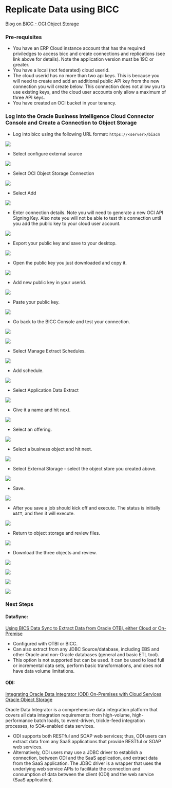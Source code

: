 # **Replicate Data using BICC**

[Blog on BICC - OCI Object Storage](https://www.ateam-oracle.com/set-up-oracle-fusion-saas-business-intelligence-cloud-connector-bicc-to-use-oracle-cloud-infrastructure-oci-object-storage)

### **Pre-requisites**

- You have an ERP Cloud instance account that has the required priviledges to access bicc and create connections and replications (see link above for details).  Note the application version must be 19C or greater.
- You have a local (not federated) cloud userid.
- The cloud userid has no more than two api keys.  This is because you will need to create and add an additional public API key from the new connection you will create below.  This connection does not allow you to use existing keys, and the cloud user accounts only allow a maximum of three API keys.
- You have created an OCI bucket in your tenancy.

### **Log into the Oracle Business Intelligence Cloud Connector Console	and Create a Connection to Object Storage**

- Log into bicc using the following URL format: `https://<server>/biacm`

![](images/002.png)

- Select configure external source

![](images/003.png)

- Select OCI Object Storage Connection

![](images/004.png)

- Select Add

![](images/005.png)

- Enter connection details.  Note you will need to generate a new OCI API Signing Key.  Also note you will not be able to test this connection until you add the public key to your cloud user account.

![](images/006.png)

- Export your public key and save to your desktop.

![](images/007.png)

- Open the public key you just downloaded and copy it.

![](images/008.png)

- Add new public key in your userid.

![](images/009.png)

- Paste your public key.

![](images/010.png)

- Go back to the BICC Console and test your connection.

![](images/011.png)

![](images/012.png)

- Select Manage Extract Schedules.

![](images/013.png)

- Add schedule.

![](images/014.png)

- Select Application Data Extract

![](images/015.png)

- Give it a name and hit next.

![](images/016.png)

- Select an offering.

![](images/017.png)

- Select a business object and hit next.

![](images/018.png)

- Select External Storage - select the object store you created above.

![](images/019.png)

- Save.

![](images/020.png)

- After you save a job should kick off and execute.  The status is initially `WAIT`, and then it will execute.

![](images/021.png)

- Return to object storage and review files.

![](images/022.png)

- Download the three objects and review.

![](images/023.png)

![](images/024.png)

![](images/025.png)

![](images/026.png)

### **Next Steps**

#### **DataSync:**

[Using BICS Data Sync to Extract Data from Oracle OTBI, either Cloud or On-Premise](https://www.ateam-oracle.com/using-bics-data-sync-to-extract-data-from-oracle-otbi-either-cloud-or-on-premise)

- Configured with OTBI or BICC.
- Can also extract from any JDBC Source/database, including EBS and other Oracle and non-Oracle databases (general and basic ETL tool).
- This option is not supported but can be used.  It can be used to load full or incremental data sets, perform basic transformations, and does not have data volume limitations.

#### **ODI:**

[Integrating Oracle Data Integrator (ODI) On-Premises with Cloud Services](https://www.ateam-oracle.com/integrating-oracle-data-integrator-odi-on-premise-with-cloud-services)
[Oracle Object Storage](https://docs.oracle.com/en/middleware/fusion-middleware/data-integrator/12.2.1.3/odikm/oracle-object-storage.html#GUID-DFE3EBF0-0A0D-4BA0-94FE-202185E47804)

Oracle Data Integrator is a comprehensive data integration platform that covers all data integration requirements: from high-volume, high-performance batch loads, to event-driven, trickle-feed integration processes, to SOA-enabled data services.

- ODI supports both RESTful and SOAP web services; thus, ODI users can extract data from any SaaS applications that provide RESTful or SOAP web services.
- Alternatively, ODI users may use a JDBC driver to establish a connection, between ODI and the SaaS application, and extract data from the SaaS application.  The JDBC driver is a wrapper that uses the underlying web service APIs to facilitate the connection and consumption of data between the client (ODI) and the web service (SaaS application).
